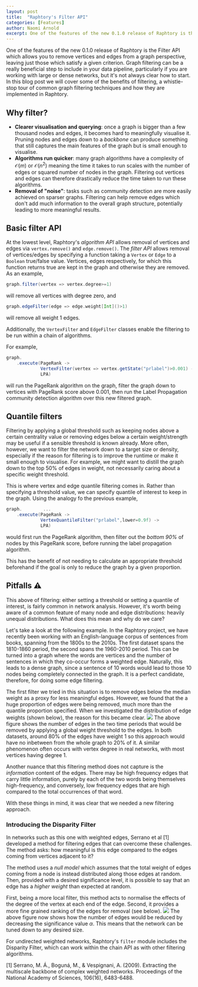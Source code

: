 ```yaml
---
layout: post
title:  "Raphtory's Filter API"
categories: [Features]
author: Naomi Arnold
excerpt: One of the features of the new 0.1.0 release of Raphtory is the Filter API which allows you to remove vertices and edges from a graph perspective, leaving just those which satisfy a given criterion. Graph filtering can be a really beneficial step to include in your data pipeline, particularly if you are working with large or dense networks, but it's not always clear how to start. In this blog post we will cover some of the benefits of filtering, a whistle-stop tour of common graph filtering techniques and how they are implemented in Raphtory.
---
```


One of the features of the new 0.1.0 release of Raphtory is the Filter API which allows you to remove vertices and edges from a graph perspective, leaving just those which satisfy a given criterion. Graph filtering can be a really beneficial step to include in your data pipeline, particularly if you are working with large or dense networks, but it's not always clear how to start. In this blog post we will cover some of the benefits of filtering, a whistle-stop tour of common graph filtering techniques and how they are implemented in Raphtory.

## Why filter?

* **Clearer visualisation and querying**: once a graph is bigger than a few thousand nodes and edges, it becomes hard to meaningfully visualise it. Pruning nodes and edges down to a *backbone* can produce something that still captures the main features of the graph but is small enough to visualise.
* **Algorithms run quicker**: many graph algorithms have a complexity of $\mathcal{O}(m)$ or $\mathcal{O}(n^2)$ meaning the time it takes to run scales with the number of edges or squared number of nodes in the graph. Filtering out vertices and edges can therefore drastically reduce the time taken to run these algorithms.
* **Removal of "noise"**: tasks such as community detection are more easily achieved on sparser graphs. Filtering can help remove edges which don't add much information to the overall graph structure, potentially leading to more meaningful results.

## Basic filter API

At the lowest level, Raphtory's *algorithm API* allows removal of vertices and edges via `vertex.remove()` and `edge.remove()`. The *filter API* allows removal of vertices/edges by specifying a function taking a `Vertex` or `Edge` to a `Boolean` true/false value. Vertices, edges respectively, for which this function returns true are kept in the graph and otherwise they are removed. As an example,
```scala
graph.filter(vertex => vertex.degree>=1)
```
will remove all vertices with degree zero, and
```scala
graph.edgeFilter(edge => edge.weight[Int]()>1)
```
will remove all weight 1 edges. 

Additionally, the `VertexFilter` and `EdgeFilter` classes enable the filtering to be run within a chain of algorithms.

For example,

```scala
graph.
    .execute(PageRank -> 
             VertexFilter(vertex => vertex.getState("prlabel")>0.001) ->
             LPA)
```
will run the PageRank algorithm on the graph, filter the graph down to vertices with PageRank score above 0.001, then run the Label Propagation community detection algorithm over this new filtered graph.

## Quantile filters
Filtering by applying a global threshold such as keeping nodes above a certain centrality value or removing edges below a certain weight/strength may be useful if a sensible threshold is known already. More often, however, we want to filter the network down to a target size or density, especially if the reason for filtering is to improve the runtime or make it small enough to visualise. For example, we might want to distill the graph down to the top 50% of edges in weight, not necessarily caring about a specific weight threshold. 

This is where vertex and edge quantile filtering comes in. Rather than specifying a threshold value, we can specify quantile of interest to keep in the graph. Using the analogy fo the previous example,

```scala
graph.        ...
    .execute(PageRank -> 
             VertexQuantileFilter("prlabel",lower=0.9f) ->
             LPA)
```

would first run the PageRank algorithm, then filter out the *bottom 90%* of nodes by this PageRank score, before running the label propagation algorithm.

This has the benefit of not needing to calculate an appropriate threshold beforehand if the goal is only to reduce the graph by a given proportion.

## Pitfalls :warning:

This above of filtering: either setting a threshold or setting a quantile of interest, is fairly common in network analysis. However, it's worth being aware of a common feature of many node and edge distributions: heavily unequal distributions. What does this mean and why do we care?

Let's take a look at the following example. In the Raphtory project, we have recently been working with an English-language corpus of sentences from books, spanning from the 1800s to the 2010s. The first dataset spans the 1810-1860 period, the second spans the 1960-2010 period. This can be turned into a graph where the words are vertices and the number of sentences in which they co-occur forms a weighted edge. Naturally, this leads to a dense graph, since a sentence of 10 words would lead to those 10 nodes being completely connected in the graph. It is a perfect candidate, therefore, for doing some edge filtering.

The first filter we tried in this situation is to remove edges below the median weight as a proxy for less meaningful edges. However, we found that the a huge proportion of edges were being removed, much more than the quantile proportion specified. When we investigated the distribution of edge weights (shown below), the reason for this became clear.
![](https://i.imgur.com/cEC5z8q.png)
The above figure shows the number of edges in the two time periods that would be removed by applying a global weight threshold to the edges. In both datasets, around 80% of the edges have weight 1 so this approach would have no inbetween from the whole graph to 20% of it. A similar phenomenon often occurs with vertex degree in real networks, with most vertices having degree 1.

Another nuance that this filtering method does not capture is the *information* content of the edges. There may be high frequency edges that carry little information, purely by each of the two words being themselves high-frequency, and conversely, low frequency edges that are high compared to the total occurrences of that word.

With these things in mind, it was clear that we needed a new filtering approach.

### Introducing the Disparity Filter

In networks such as this one with weighted edges, Serrano et al [1] developed a method for filtering edges that can overcome these challenges. The method asks: how meaningful is this edge compared to the edges coming from vertices adjacent to it? 

The method uses a *null model* which assumes that the total weight of edges coming from a node is instead distributed along those edges at random. Then, provided with a desired significance level, it is possible to say that an edge has a *higher weight* than expected at random. 

First, being a more local filter, this method acts to normalise the effects of the degree of the vertex at each end of the edge. Second, it provides a more fine grained ranking of the edges for removal (see below).
![](https://i.imgur.com/1mXEhT6.png)
The above figure now shows how the number of edges would be reduced by decreasing the significance value $\alpha$. This means that the network can be tuned down to any desired size.

For undirected weighted networks, Raphtory's `filter` module includes the Disparity Filter, which can work within the chain API as with other filtering algorithms. 

[1] Serrano, M. Á., Boguná, M., & Vespignani, A. (2009). Extracting the multiscale backbone of complex weighted networks. Proceedings of the National Academy of Sciences, 106(16), 6483-6488.